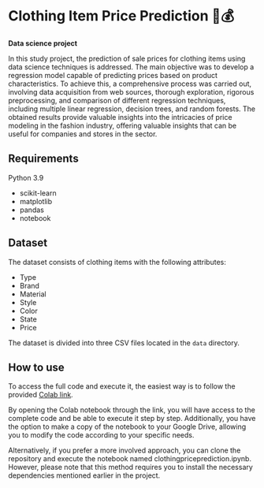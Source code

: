 # Clothing Item Price Prediction 👚💰

**Data science project**

In this study project, the prediction of sale prices for clothing items using data science techniques is addressed. The main objective was to develop a regression model capable of predicting prices based on product characteristics. To achieve this, a comprehensive process was carried out, involving data acquisition from web sources, thorough exploration, rigorous preprocessing, and comparison of different regression techniques, including multiple linear regression, decision trees, and random forests. The obtained results provide valuable insights into the intricacies of price modeling in the fashion industry, offering valuable insights that can be useful for companies and stores in the sector.

## Requirements

Python 3.9

- scikit-learn
- matplotlib
- pandas
- notebook

## Dataset

The dataset consists of clothing items with the following attributes:

- Type
- Brand
- Material
- Style
- Color
- State
- Price

The dataset is divided into three CSV files located in the `data` directory.

## How to use

To access the full code and execute it, the easiest way is to follow the provided [Colab link](https://colab.research.google.com/drive/1CNBw1DL2N3LhqlTgvCOGFWToJ75Xxn0Q?usp=sharing).

By opening the Colab notebook through the link, you will have access to the complete code and be able to execute it step by step. Additionally, you have the option to make a copy of the notebook to your Google Drive, allowing you to modify the code according to your specific needs.

Alternatively, if you prefer a more involved approach, you can clone the repository and execute the notebook named clothingpriceprediction.ipynb. However, please note that this method requires you to install the necessary dependencies mentioned earlier in the project.
